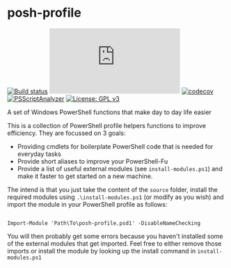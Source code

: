 # posh-profile

[![Build status](https://ci.appveyor.com/api/projects/status/fy8d2gihiflsks3m?svg=true)](https://ci.appveyor.com/project/bergmeister/posh-profile) [![AppVeyor tests](http://flauschig.ch/batch.php?type=tests&account=bergmeister&slug=posh-profile)](https://ci.appveyor.com/project/bergmeister/posh-profile/build/tests) [![codecov](https://codecov.io/gh/bergmeister/posh-profile/branch/master/graph/badge.svg)](https://codecov.io/gh/bergmeister/posh-profile) [![PSScriptAnalyzer](https://img.shields.io/badge/Linter-PSScriptAnalyzer-blue.svg)](http://google.com) [![License: GPL v3](https://img.shields.io/badge/License-GPL%20v3-blue.svg)](https://www.gnu.org/licenses/gpl-3.0)

A set of Windows PowerShell functions that make day to day life easier

This is a collection of PowerShell profile helpers functions to improve efficiency.
They are focussed on 3 goals:
- Providing cmdlets for boilerplate PowerShell code that is needed for everyday tasks
- Provide short aliases to improve your PowerShell-Fu
- Provide a list of useful external modules (see `install-modules.ps1`) and make it faster to get started on a new machine.

The intend is that you just take the content of the `source` folder, install the required modules using `.\install-modules.ps1` (or modify as you wish) and import the module in your PowerShell profile as follows:
```

Import-Module 'Path\To\posh-profile.psd1' -DisableNameChecking
```
You will then probably get some errors because you haven't installed some of the external modules that get imported. Feel free to either remove those imports or install the module by looking up the install command in `install-modules.ps1`
